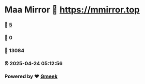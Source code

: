 # Maa Mirror :link: https://mmirror.top 
### :page_facing_up: [5](https://mmirror.top/tag.html) 
### :speech_balloon: 0 
### :hibiscus: 13084 
### :alarm_clock: 2025-04-24 05:12:56 
### Powered by :heart: [Gmeek](https://github.com/Meekdai/Gmeek)

